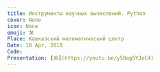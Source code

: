 ```yaml
---
title: Инструменты научных вычислений. Python
cover: None
icon: None
emoji: 🛠️
Place: Кавказский математический центр
Date: 18 Apr, 2018
Code: 
Presentation: [🕸](https://youtu.be/y50ag5YJoC4)
---
```



